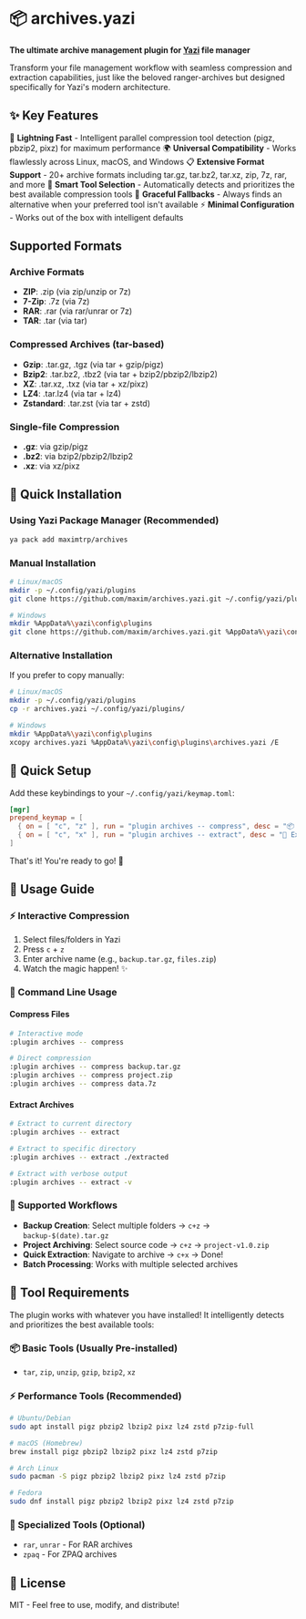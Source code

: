 # 📦 archives.yazi

**The ultimate archive management plugin for [Yazi](https://github.com/sxyazi/yazi) file manager**

Transform your file management workflow with seamless compression and extraction capabilities, just like the beloved ranger-archives but designed specifically for Yazi's modern architecture.

## ✨ Key Features

🚀 **Lightning Fast** - Intelligent parallel compression tool detection (pigz, pbzip2, pixz) for maximum performance
🌍 **Universal Compatibility** - Works flawlessly across Linux, macOS, and Windows
📋 **Extensive Format Support** - 20+ archive formats including tar.gz, tar.bz2, tar.xz, zip, 7z, rar, and more
🧠 **Smart Tool Selection** - Automatically detects and prioritizes the best available compression tools
🔄 **Graceful Fallbacks** - Always finds an alternative when your preferred tool isn't available
⚡ **Minimal Configuration** - Works out of the box with intelligent defaults

## Supported Formats

### Archive Formats

- **ZIP**: .zip (via zip/unzip or 7z)
- **7-Zip**: .7z (via 7z)
- **RAR**: .rar (via rar/unrar or 7z)
- **TAR**: .tar (via tar)

### Compressed Archives (tar-based)

- **Gzip**: .tar.gz, .tgz (via tar + gzip/pigz)
- **Bzip2**: .tar.bz2, .tbz2 (via tar + bzip2/pbzip2/lbzip2)
- **XZ**: .tar.xz, .txz (via tar + xz/pixz)
- **LZ4**: .tar.lz4 (via tar + lz4)
- **Zstandard**: .tar.zst (via tar + zstd)

### Single-file Compression

- **.gz**: via gzip/pigz
- **.bz2**: via bzip2/pbzip2/lbzip2
- **.xz**: via xz/pixz

## 🚀 Quick Installation

### Using Yazi Package Manager (Recommended)

```bash
ya pack add maximtrp/archives
```

### Manual Installation

```bash
# Linux/macOS
mkdir -p ~/.config/yazi/plugins
git clone https://github.com/maxim/archives.yazi.git ~/.config/yazi/plugins/archives.yazi

# Windows
mkdir %AppData%\yazi\config\plugins
git clone https://github.com/maxim/archives.yazi.git %AppData%\yazi\config\plugins\archives.yazi
```

### Alternative Installation

If you prefer to copy manually:

```bash
# Linux/macOS
mkdir -p ~/.config/yazi/plugins
cp -r archives.yazi ~/.config/yazi/plugins/

# Windows
mkdir %AppData%\yazi\config\plugins
xcopy archives.yazi %AppData%\yazi\config\plugins\archives.yazi /E
```

## 🎯 Quick Setup

Add these keybindings to your `~/.config/yazi/keymap.toml`:

```toml
[mgr]
prepend_keymap = [
  { on = [ "c", "z" ], run = "plugin archives -- compress", desc = "📦 Compress selection" },
  { on = [ "c", "x" ], run = "plugin archives -- extract", desc = "📂 Extract archive" },
]
```

That's it! You're ready to go! 🎉

## 📖 Usage Guide

### ⚡ Interactive Compression

1. Select files/folders in Yazi
2. Press `c` + `z`
3. Enter archive name (e.g., `backup.tar.gz`, `files.zip`)
4. Watch the magic happen! ✨

### 🔧 Command Line Usage

#### Compress Files

```bash
# Interactive mode
:plugin archives -- compress

# Direct compression
:plugin archives -- compress backup.tar.gz
:plugin archives -- compress project.zip
:plugin archives -- compress data.7z
```

#### Extract Archives

```bash
# Extract to current directory
:plugin archives -- extract

# Extract to specific directory
:plugin archives -- extract ./extracted

# Extract with verbose output
:plugin archives -- extract -v
```

### 🎨 Supported Workflows

- **Backup Creation**: Select multiple folders → `c+z` → `backup-$(date).tar.gz`
- **Project Archiving**: Select source code → `c+z` → `project-v1.0.zip`
- **Quick Extraction**: Navigate to archive → `c+x` → Done!
- **Batch Processing**: Works with multiple selected archives

## 🔧 Tool Requirements

The plugin works with whatever you have installed! It intelligently detects and prioritizes the best available tools:

### 📦 Basic Tools (Usually Pre-installed)

- `tar`, `zip`, `unzip`, `gzip`, `bzip2`, `xz`

### ⚡ Performance Tools (Recommended)

```bash
# Ubuntu/Debian
sudo apt install pigz pbzip2 lbzip2 pixz lz4 zstd p7zip-full

# macOS (Homebrew)
brew install pigz pbzip2 lbzip2 pixz lz4 zstd p7zip

# Arch Linux
sudo pacman -S pigz pbzip2 lbzip2 pixz lz4 zstd p7zip

# Fedora
sudo dnf install pigz pbzip2 lbzip2 pixz lz4 zstd p7zip
```

### 🎯 Specialized Tools (Optional)

- `rar`, `unrar` - For RAR archives
- `zpaq` - For ZPAQ archives

## 📄 License

MIT - Feel free to use, modify, and distribute!
